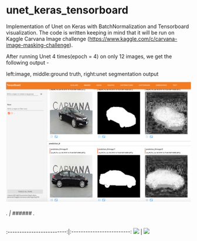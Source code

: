 # unet_keras_tensorboard

Implementation of Unet on Keras with BatchNormalization and Tensorboard visualization. 
The code is written keeping in mind that it will be run on Kaggle Carvana Image challenge (https://www.kaggle.com/c/carvana-image-masking-challenge).


After running Unet 4 times(epoch = 4) on only 12 images, we get the following output - 

left:image,
middle:ground truth,
right:unet segmentation output

![](images/tensorboard.png?raw=true)

###### .             |  ###### .
:-------------------------:|:-------------------------:
<img src="https://github.com/YadavKapil/unet_keras_tensorboard/blob/master/images/g1.png" width="80">  |  <img src="https://github.com/YadavKapil/unet_keras_tensorboard/blob/master/images/g1.png" width="80">
